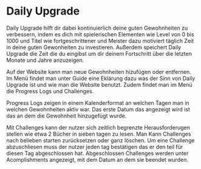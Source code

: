 # Daily Upgrade

Daily Upgrade hilft dir dabei kontinuierlich deine guten Gewohnheiten zu verbessern, indem es dich mit spielerischen Elementen wie Level von 0 bis 1000 und Titel wie fortgeschrittener und Meister dazu motiviert täglich Zeit in deine guten Gewonheiten zu investieren. Außerdem speichert Daily Upgrade die Zeit die du eingibst um dir deinem Fortschritt über die letzten Monate und Jahre anzuzeigen.

Auf der Website kann man neue Gewohnheiten hizufügen oder entfernen.
Im Menü findet man unter Guide eine Eklärung dazu was der Sinn von Daily Upgrade ist und wie man die Website benutzt. Zudem findet man im Menü die Progress Logs und Challenges.

Progress Logs zeigen in einem Kalenderformat an welchen Tagen man in welchen Gewohnheiten aktiv war. Das erste Datum das angezeigt wird ist das an dem die Gewohnheit hinzugefügt wurde.

Mit Challenges kann der nutzer sich zeitlich begrenzte Herausforderugen stellen wie etwa 2 Bücher in sieben tagen zu lesen. Man Kann Challenges nach belieben starten zurücksetzen oder ganz löschen. Um eine Challenge abzuschliesen muss der nutzer jeden tag bestätigen das er den teil für diesen Tag abgeschlossen hat.
Abgeschlossen Challenges werden unter Acomplishments angezeigt, mit dem Datum an dem sie beendet wurden.

